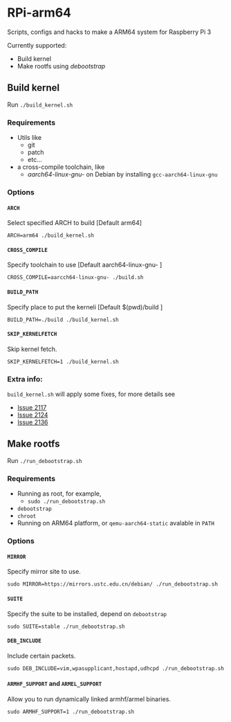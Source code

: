 # RPi-arm64
Scripts, configs and hacks to make a ARM64 system for Raspberry Pi 3

Currently supported:

* Build kernel
* Make rootfs using _debootstrap_

## Build kernel
Run `./build_kernel.sh`

### Requirements
* Utils like
    * git
    * patch
    * etc...
* a cross-compile toolchain, like
    * _aarch64-linux-gnu-_ on Debian by installing `gcc-aarch64-linux-gnu`

### Options
#### `ARCH`
Select specified ARCH to build [Default arm64]

`ARCH=arm64 ./build_kernel.sh`
#### `CROSS_COMPILE`
Specify toolchain to use [Default aarch64-linux-gnu- ]

`CROSS_COMPILE=aarcch64-linux-gnu- ./build.sh`
#### `BUILD_PATH`
Specify place to put the kerneli [Default $(pwd)/build ]

`BUILD_PATH=./build ./build_kernel.sh`
#### `SKIP_KERNELFETCH`
Skip kernel fetch.

`SKIP_KERNELFETCH=1 ./build_kernel.sh`

### Extra info:
`build_kernel.sh` will apply some fixes, for more details see

 * [Issue 2117](https://github.com/raspberrypi/linux/issues/2117)
 * [Issue 2124](https://github.com/raspberrypi/linux/issues/2124)
 * [Issue 2136](https://github.com/raspberrypi/linux/issues/2136)

## Make rootfs
Run `./run_debootstrap.sh`

### Requirements
* Running as root, for example,
    * `sudo ./run_debootstrap.sh`
* `debootstrap`
* `chroot`
* Running on ARM64 platform, or `qemu-aarch64-static` avalable in `PATH`

### Options
#### `MIRROR`
Specify mirror site to use.

`sudo MIRROR=https://mirrors.ustc.edu.cn/debian/ ./run_debootstrap.sh `

#### `SUITE`
Specify the suite to be installed, depend on `debootstrap`

`sudo SUITE=stable ./run_debootstrap.sh`


#### `DEB_INCLUDE`
Include certain packets.

`sudo DEB_INCLUDE=vim,wpasupplicant,hostapd,udhcpd ./run_debootstrap.sh`

#### `ARMHF_SUPPORT` and `ARMEL_SUPPORT`
Allow you to run dynamically linked armhf/armel binaries.

`sudo ARMHF_SUPPORT=1 ./run_debootstrap.sh`

